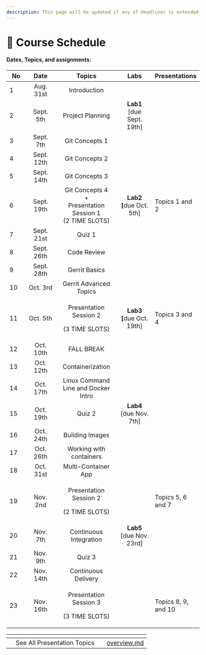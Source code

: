 ```yaml
---
description: This page will be updated if any of deadlines is extended!
---
```


# 📅 Course Schedule

#### Dates, Topics, and assignments:

<table data-full-width="false"><thead><tr><th width="70">No</th><th width="126" align="center">Date</th><th width="210" align="center">Topics</th><th width="164" align="center">Labs</th><th>Presentations</th></tr></thead><tbody><tr><td>1</td><td align="center">Aug. 31st</td><td align="center">Introduction</td><td align="center"></td><td></td></tr><tr><td>2</td><td align="center">Sept. 5th</td><td align="center">Project Planning</td><td align="center"><strong>Lab1</strong> <br>[due Sept. 19th]</td><td></td></tr><tr><td>3</td><td align="center">Sept. 7th</td><td align="center">Git Concepts 1</td><td align="center"></td><td></td></tr><tr><td>4</td><td align="center">Sept. 12th</td><td align="center">Git Concepts 2</td><td align="center"></td><td></td></tr><tr><td>5</td><td align="center">Sept. 14th</td><td align="center">Git Concepts 3</td><td align="center"></td><td></td></tr><tr><td>6</td><td align="center">Sept. 19th</td><td align="center">Git Concepts 4 <br>+<br>Presentation Session 1 <br>(2 TIME SLOTS)</td><td align="center"><strong>Lab2</strong> <br><strong>[</strong>due Oct. 5th]</td><td>Topics 1 and 2</td></tr><tr><td>7</td><td align="center">Sept. 21st</td><td align="center">Quiz 1</td><td align="center"></td><td></td></tr><tr><td>8</td><td align="center">Sept. 26th</td><td align="center">Code Review</td><td align="center"></td><td></td></tr><tr><td>9</td><td align="center">Sept. 28th</td><td align="center">Gerrit Basics</td><td align="center"></td><td></td></tr><tr><td>10</td><td align="center">Oct. 3rd</td><td align="center">Gerrit Advanced Topics</td><td align="center"></td><td></td></tr><tr><td>11</td><td align="center">Oct. 5th</td><td align="center"><p>Presentation Session 2 </p><p>(3 TIME SLOTS)</p></td><td align="center"><strong>Lab3</strong> <br><strong>[</strong>due Oct. 19th]</td><td>Topics 3 and 4</td></tr><tr><td>12</td><td align="center">Oct. 10th</td><td align="center">FALL BREAK</td><td align="center"></td><td></td></tr><tr><td>13</td><td align="center">Oct. 12th</td><td align="center">Containerization</td><td align="center"></td><td></td></tr><tr><td>14</td><td align="center">Oct. 17th</td><td align="center">Linux Command Line and Docker Intro</td><td align="center"></td><td></td></tr><tr><td>15</td><td align="center">Oct. 19th</td><td align="center">Quiz 2</td><td align="center"><strong>Lab4</strong> <br>[due Nov. 7th]</td><td></td></tr><tr><td>16</td><td align="center">Oct. 24th</td><td align="center">Building Images</td><td align="center"></td><td></td></tr><tr><td>17</td><td align="center">Oct. 26th</td><td align="center">Working with containers</td><td align="center"></td><td></td></tr><tr><td>18</td><td align="center">Oct. 31st</td><td align="center">Multi-Container App</td><td align="center"></td><td></td></tr><tr><td>19</td><td align="center">Nov. 2nd</td><td align="center"><p>Presentation Session 2 </p><p>(2 TIME SLOTS)</p></td><td align="center"></td><td>Topics 5, 6 and 7</td></tr><tr><td>20</td><td align="center">Nov. 7th</td><td align="center">Continuous <br>Integration</td><td align="center"><strong>Lab5</strong> <br>[due Nov. 23rd]</td><td></td></tr><tr><td>21</td><td align="center">Nov. 9th</td><td align="center">Quiz 3</td><td align="center"></td><td></td></tr><tr><td>22</td><td align="center">Nov. 14th</td><td align="center">Continuous <br>Delivery</td><td align="center"></td><td></td></tr><tr><td>23</td><td align="center">Nov. 16th</td><td align="center"><p>Presentation Session 3 </p><p>(3 TIME SLOTS)</p></td><td align="center"></td><td>Topics 8, 9, and 10</td></tr></tbody></table>



<table data-view="cards"><thead><tr><th></th><th></th><th></th><th data-hidden data-card-target data-type="content-ref"></th></tr></thead><tbody><tr><td></td><td>See All Presentation Topics</td><td></td><td><a href="../presentations/overview.md">overview.md</a></td></tr></tbody></table>




